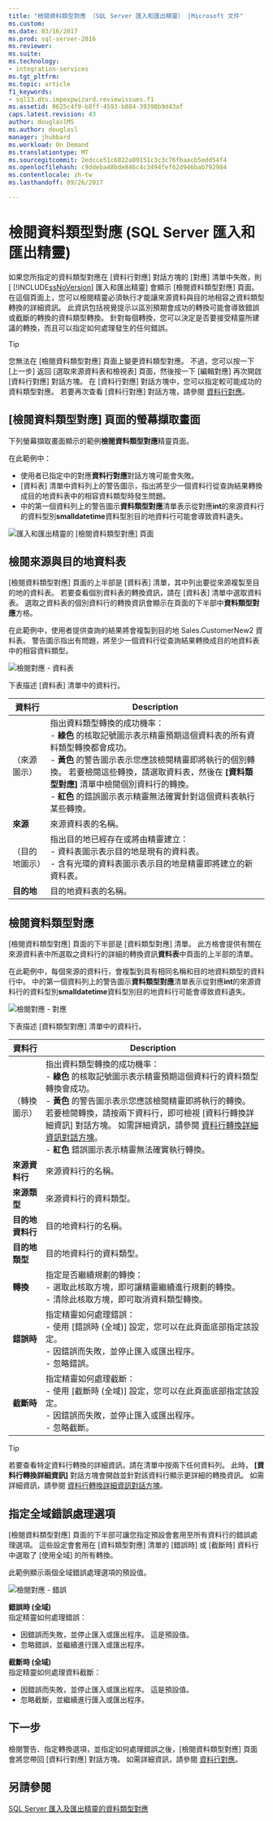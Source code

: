```yaml
---
title: "檢閱資料類型對應 （SQL Server 匯入和匯出精靈） |Microsoft 文件"
ms.custom: 
ms.date: 03/16/2017
ms.prod: sql-server-2016
ms.reviewer: 
ms.suite: 
ms.technology:
- integration-services
ms.tgt_pltfrm: 
ms.topic: article
f1_keywords:
- sql13.dts.impexpwizard.reviewissues.f1
ms.assetid: 0625c4f9-b8ff-4593-b884-39398b9d43af
caps.latest.revision: 43
author: douglaslMS
ms.author: douglasl
manager: jhubbard
ms.workload: On Demand
ms.translationtype: MT
ms.sourcegitcommit: 2edcce51c6822a89151c3c3c76fbaacb5edd54f4
ms.openlocfilehash: c9ddeba48bde846c4c3494fef62d946bab792984
ms.contentlocale: zh-tw
ms.lasthandoff: 09/26/2017

---
```

# <a name="review-data-type-mapping-sql-server-import-and-export-wizard"></a>檢閱資料類型對應 (SQL Server 匯入和匯出精靈)
如果您所指定的資料類型對應在 [資料行對應]  對話方塊的 [對應]  清單中失敗，則 [ [!INCLUDE[ssNoVersion](../../includes/ssnoversion-md.md)] 匯入和匯出精靈] 會顯示 [檢閱資料類型對應]  頁面。 在這個頁面上，您可以檢閱精靈必須執行才能讓來源資料與目的地相容之資料類型轉換的詳細資訊。 此資訊包括視覺提示以區別預期會成功的轉換可能會導致錯誤或截斷的轉換的資料類型轉換。 針對每個轉換，您可以決定是否要接受精靈所建議的轉換，而且可以指定如何處理發生的任何錯誤。   
  
> [!TIP]
> 您無法在 [檢閱資料類型對應]  頁面上變更資料類型對應。 不過，您可以按一下 [上一步]  返回 [選取來源資料表和檢視表]  頁面，然後按一下 [編輯對應]  再次開啟 [資料行對應]  對話方塊。 在 [資料行對應]  對話方塊中，您可以指定較可能成功的資料類型對應。 若要再次查看 [資料行對應]  對話方塊，請參閱 [資料行對應](../../integration-services/import-export-data/column-mappings-sql-server-import-and-export-wizard.md)。  
  
## <a name="screen-shot-of-the-review-data-type-mapping-page"></a>[檢閱資料類型對應] 頁面的螢幕擷取畫面
 下列螢幕擷取畫面顯示的範例**檢閱資料類型對應**精靈頁面。
 
 在此範例中：
 -   使用者已指定中的對應**資料行對應**對話方塊可能會失敗。
 -   [資料表]  清單中資料列上的警告圖示，指出將至少一個資料行從查詢結果轉換成目的地資料表中的相容資料類型時發生問題。
 -   中的第一個資料列上的警告圖示**資料類型對應**清單表示從對應**int**的來源資料行的資料型別**smalldatetime**資料型別目的地資料行可能會導致資料遺失。
 
 ![匯入和匯出精靈的 [檢閱資料類型對應] 頁面](../../integration-services/import-export-data/media/review-mapping.png "檢閱資料類型對應頁面的匯入和匯出精靈") 
 
## <a name="review-the-source-and-destination-tables"></a>檢閱來源與目的地資料表  
 [檢閱資料類型對應]  頁面的上半部是 [資料表]  清單，其中列出要從來源複製至目的地的資料表。 若要查看個別資料表的轉換資訊，請在 [資料表]  清單中選取資料表。 選取之資料表的個別資料行的轉換資訊會顯示在頁面的下半部中**資料類型對應**方格。

在此範例中，使用者提供查詢的結果將會複製到目的地 Sales.CustomerNew2 資料表。 警告圖示指出有問題，將至少一個資料行從查詢結果轉換成目的地資料表中的相容資料類型。

![檢閱對應 - 資料表](../../integration-services/import-export-data/media/review-mapping-tables.png)
  
 下表描述 [資料表]  清單中的資料行。  
  
|資料行|Description|  
|------------|-----------------|  
|（來源圖示）|指出資料類型轉換的成功機率：<br /> - **綠色** 的核取記號圖示表示精靈預期這個資料表的所有資料類型轉換都會成功。<br />- **黃色** 的警告圖示表示您應該檢閱精靈即將執行的個別轉換。 若要檢閱這些轉換，請選取資料表，然後在 **[資料類型對應]** 清單中檢閱個別資料行的轉換。<br />- **紅色** 的錯誤圖示表示精靈無法確實針對這個資料表執行某些轉換。|  
|**來源**|來源資料表的名稱。|  
|（目的地圖示）|指出目的地已經存在或將由精靈建立：<br /> -   資料表圖示表示目的地是現有的資料表。<br />-   含有光環的資料表圖示表示目的地是精靈即將建立的新資料表。|  
|**目的地**|目的地資料表的名稱。|  
  
## <a name="review-the-data-type-mappings"></a>檢閱資料類型對應  
 [檢閱資料類型對應]  頁面的下半部是 [資料類型對應]  清單。 此方格會提供有關在來源資料表中所選取之資料行的詳細的轉換資訊**資料表**中頁面的上半部的清單。

在此範例中，每個來源的資料行，會複製到具有相同名稱和目的地資料類型的資料行中。 中的第一個資料列上的警告圖示**資料類型對應**清單表示從對應**int**的來源資料行的資料型別**smalldatetime**資料型別目的地資料行可能會導致資料遺失。
 
![檢閱對應 - 對應](../../integration-services/import-export-data/media/review-mapping-mappings.png)  

下表描述 [資料類型對應]  清單中的資料行。 

|資料行|Description|  
|------------|-----------------|  
|（轉換圖示）|指出資料類型轉換的成功機率：<br /> - **綠色** 的核取記號圖示表示精靈預期這個資料行的資料類型轉換會成功。<br />- **黃色** 的警告圖示表示您應該檢閱精靈即將執行的轉換。 若要檢閱轉換，請按兩下資料行，即可檢視 [資料行轉換詳細資訊]  對話方塊。 如需詳細資訊，請參閱 [資料行轉換詳細資訊對話方塊](../../integration-services/import-export-data/column-conversion-details-dialog-box-sql-server-import-and-export-wizard.md)。<br />- **紅色** 錯誤圖示表示精靈無法確實執行轉換。|  
|**來源資料行**|來源資料行的名稱。|  
|**來源類型**|來源資料行的資料類型。|  
|**目的地資料行**|目的地資料行的名稱。|  
|**目的地類型**|目的地資料行的資料類型。|  
|**轉換**|指定是否繼續規劃的轉換：<br /> -   選取此核取方塊，即可讓精靈繼續進行規劃的轉換。<br />-   清除此核取方塊，即可取消資料類型轉換。|  
|**錯誤時**|指定精靈如何處理錯誤：<br /> -   使用 [錯誤時 (全域)]  設定，您可以在此頁面底部指定該設定。<br />-   因錯誤而失敗，並停止匯入或匯出程序。<br />-   忽略錯誤。|  
|**截斷時**|指定精靈如何處理截斷：<br /> -   使用 [截斷時 (全域)]  設定，您可以在此頁面底部指定該設定。<br />-   因錯誤而失敗，並停止匯入或匯出程序。<br />-   忽略截斷。|  

> [!TIP]
> 若要查看特定資料行轉換的詳細資訊，請在清單中按兩下任何資料列。 此時， **[資料行轉換詳細資訊]** 對話方塊會開啟並針對該資料行顯示更詳細的轉換資訊。 如需詳細資訊，請參閱 [資料行轉換詳細資訊對話方塊](../../integration-services/import-export-data/column-conversion-details-dialog-box-sql-server-import-and-export-wizard.md)。
 
## <a name="specify-global-error-handling-options"></a>指定全域錯誤處理選項  
 [檢閱資料類型對應]  頁面的下半部可讓您指定預設會套用至所有資料行的錯誤處理選項。 這些設定會套用在 [資料類型對應]  清單的 [錯誤時]  或 [截斷時]  資料行中選取了 [使用全域]  的所有轉換。   

此範例顯示兩個全域錯誤處理選項的預設值。

![檢閱對應 - 錯誤](../../integration-services/import-export-data/media/review-mapping-errors.png)

 **錯誤時 (全域)**  
 指定精靈如何處理錯誤：  
 -   因錯誤而失敗，並停止匯入或匯出程序。 這是預設值。
 -   忽略錯誤，並繼續進行匯入或匯出程序。  
  
 **截斷時 (全域)**  
 指定精靈如何處理資料截斷：  
 -   因錯誤而失敗，並停止匯入或匯出程序。 這是預設值。
 -   忽略截斷，並繼續進行匯入或匯出程序。  
   
## <a name="whats-next"></a>下一步  
 檢閱警告、指定轉換選項，並指定如何處理錯誤之後，[檢閱資料類型對應]  頁面會將您帶回 [資料行對應]  對話方塊。 如需詳細資訊，請參閱 [資料行對應](../../integration-services/import-export-data/column-mappings-sql-server-import-and-export-wizard.md)。  
 
 ## <a name="see-also"></a>另請參閱
[SQL Server 匯入及匯出精靈的資料類型對應](../../integration-services/import-export-data/data-type-mapping-in-the-sql-server-import-and-export-wizard.md)


